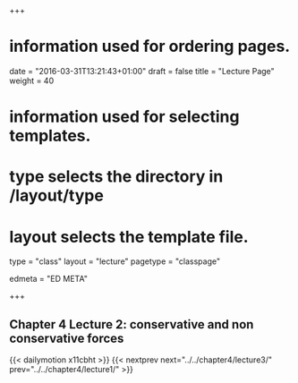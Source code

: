 +++
# information used for ordering pages.
date = "2016-03-31T13:21:43+01:00"
draft = false
title = "Lecture Page"
weight = 40

# information used for selecting templates.
# type selects the directory in /layout/type
# layout selects the template file.

type   = "class"
layout = "lecture"
pagetype = "classpage"





edmeta = "ED META"

+++
## Chapter 4 Lecture 2: conservative and non conservative forces
{{< dailymotion x11cbht >}}
{{< nextprev next="../../chapter4/lecture3/"     prev="../../chapter4/lecture1/"  >}}

